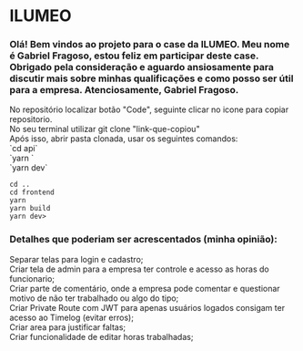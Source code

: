 # ILUMEO
<h3>Olá! Bem vindos ao projeto para o case da ILUMEO.  Meu nome é Gabriel Fragoso, estou feliz em participar deste case. Obrigado pela consideração e aguardo ansiosamente para discutir mais sobre minhas qualificações e como posso ser útil para a empresa.  Atenciosamente, Gabriel Fragoso.</h3>

</h5>No repositório localizar botão "Code", seguinte clicar no icone para copiar repositorio.<br/>
No seu terminal utilizar git clone "link-que-copiou"<br/>
Após isso, abrir pasta clonada, usar os seguintes comandos:</h5><br/>

</h5>`cd api` <br/>
`yarn `<br/>
`yarn dev` <br/>

`cd .. `<br/>
`cd frontend`<br/>
`yarn`<br/>
`yarn build`<br/>
`yarn dev>`<br/></h5>

<h3>Detalhes que poderiam ser acrescentados (minha opinião): <br/></h3>

Separar telas para login e cadastro; <br/>
Criar tela de admin para a empresa ter controle e acesso as horas do funcionario; <br/>
Criar parte de comentário, onde a empresa pode comentar e questionar motivo de não ter trabalhado ou algo do tipo; <br/>
Criar Private Route com JWT para apenas usuários logados consigam ter acesso ao Timelog (evitar erros); <br/>
Criar area para justificar faltas; <br/>
Criar funcionalidade de editar horas trabalhadas; <br/>
